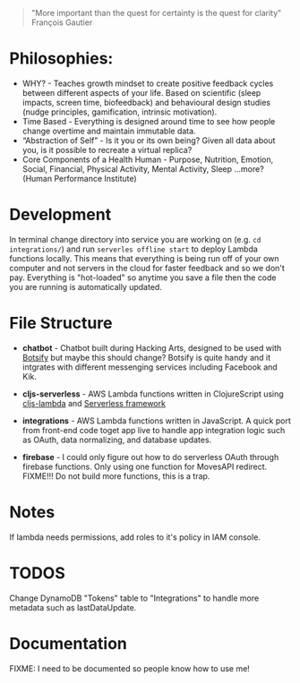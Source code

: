 > "More important than the quest for certainty is the quest for clarity" 
> François Gautier

# Philosophies:
* WHY? - Teaches growth mindset to create positive feedback cycles between different aspects of your life. Based on scientific (sleep impacts, screen time, biofeedback) and behavioural design studies (nudge principles, gamification, intrinsic motivation).
* Time Based - Everything is designed around time to see how people change overtime and maintain immutable data.
* “Abstraction of Self” - Is it you or its own being? Given all data about you, is it possible to recreate a virtual replica?
* Core Components of a Health Human - Purpose, Nutrition, Emotion, Social, Financial, Physical Activity, Mental Activity, Sleep ...more? (Human Performance Institute)

# Development
In terminal change directory into service you are working on (e.g. `cd integrations/`) and run `serverles offline start` to deploy Lambda functions locally. This means that everything is being run off of your own computer and not servers in the cloud for faster feedback and so we don't pay. Everything is "hot-loaded" so anytime you save a file then the code you are running is automatically updated.

# File Structure

- **chatbot** - Chatbot built during Hacking Arts, designed to be used with [Botsify](botsify.com) but maybe this should change? Botsify is quite handy and it intgrates with different messenging services including Facebook and Kik.

- **cljs-serverless** - AWS Lambda functions written in ClojureScript using [cljs-lambda](https://github.com/nervous-systems/cljs-lambda/tree/master/cljs-lambda) and [Serverless framework](https://serverless.com/)

- **integrations** - AWS Lambda functions written in JavaScript. A quick port from front-end code toget app live to handle app integration logic such as OAuth, data normalizing, and database updates.

- **firebase** - I could only figure out how to do serverless OAuth through firebase functions. Only using one function for MovesAPI redirect. FIXME!!! Do not build more functions, this is a trap.


# Notes
If lambda needs permissions, add roles to it's policy in IAM console.
# TODOS
Change DynamoDB "Tokens" table to "Integrations" to handle more metadata such as lastDataUpdate.
# Documentation
FIXME: I need to be documented so people know how to use me!
